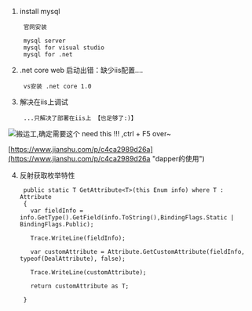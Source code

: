 
1. install mysql
	
		官网安装

		mysql server
		mysql for visual studio
		mysql for .net

2. .net core web 启动出错：缺少iis配置....

		vs安装 .net core 1.0

3. 解决在iis上调试

		...只解决了部署在iis上 【也足够了:)】

![搬运工,确定需要这个 need this !!! ,ctrl + F5 over~](https://images2018.cnblogs.com/blog/1113623/201803/1113623-20180311185158792-1385873090.png)

[https://www.jianshu.com/p/c4ca2989d26a](https://www.jianshu.com/p/c4ca2989d26a "dapper的使用")
		
4. 反射获取枚举特性

	
		public static T GetAttribute<T>(this Enum info) where T : Attribute
	    {
	      var fieldInfo = info.GetType().GetField(info.ToString(),BindingFlags.Static | BindingFlags.Public);
	
	      Trace.WriteLine(fieldInfo);
	
	      var customAttribute = Attribute.GetCustomAttribute(fieldInfo, typeof(DealAttribute), false);
	
	      Trace.WriteLine(customAttribute);
	
	      return customAttribute as T;
	
	    }